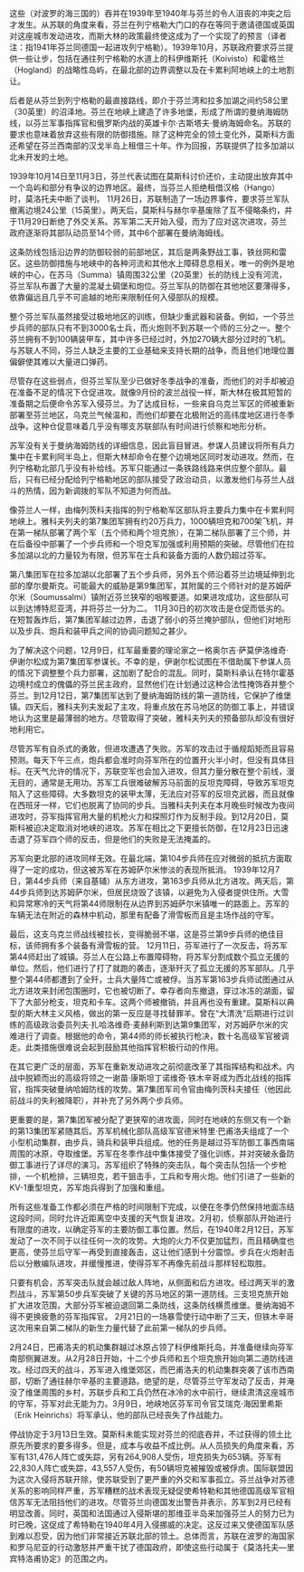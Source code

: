 这些（对波罗的海三国的）吞并在1939年至1940年与芬兰的令人沮丧的冲突之后才发生。从苏联的角度来看，芬兰在列宁格勒大门口的存在等同于邀请德国或英国对这座城市发动进攻，而斯大林的政策最终使这成为了一个实现了的预言（译者注：指1941年芬兰同德国一起进攻列宁格勒）。1939年10月，苏联政府要求芬兰提供一些让步，包括在通往列宁格勒的水道上的科伊维斯托（Koivisto）和霍格兰（Hogland）的战略性岛屿，在最北部的边界调整以及在卡累利阿地峡上的土地割让。

后者是从芬兰到列宁格勒的最直接路线，即介于芬兰湾和拉多加湖之间约58公里（30英里）的沼泽地。芬兰在地峡上建造了许多地堡，形成了所谓的曼纳海姆防线，以芬兰军事指挥官和俄罗斯内战的英雄卡尔·古斯塔夫·曼纳海姆命名。苏联的要求也意味着放弃这些有限的防御措施。除了这种完全的领土变化外，莫斯科方面还希望在芬兰西南部的汉戈半岛上租借三十年。作为回报，苏联提供了拉多加湖以北未开发的土地。

1939年10月14日至11月3日，芬兰代表试图在莫斯科讨价还价，主动提出放弃其中一个岛屿和部分有争议的边界地区。最终，当芬兰人拒绝租借汉格（Hango）时，莫洛托夫中断了谈判。 11月26日，苏联制造了一场边界事件，要求芬兰军队撤离边境24公里（15英里）。两天后，莫斯科与赫尔辛基废除了互不侵略条约，并于11月29日断绝了外交关系。苏军第二天开始入侵，而为了应对这次进攻，芬兰政府逐渐将其部队动员至14个师，其中6个部署在曼纳海姆线。

这条防线包括沿边界的防御较弱的前部地区，其后是两条野战工事，铁丝网和雷区。这些防御措施与地峡中的各种河流和其他水上障碍息息相关。唯一的例外是地峡的中心，在苏马（Summa）镇周围32公里（20英里）长的防线上没有河流，芬兰军队布置了大量的混凝土碉堡和炮位。芬兰军队的防御在其他地区要薄得多，依靠偏远且几乎不可逾越的地形来限制任何入侵部队的规模。

整个芬兰军队虽然接受过极地地区的训练，但缺少重武器和装备。例如，一个芬兰步兵师的部队只有不到3000名士兵，而火炮则不到苏联一个师的三分之一。整个芬兰拥有不到100辆装甲车，其中许多已经过时，外加270辆大部分过时的飞机。与苏联人不同，芬兰人缺乏主要的工业基础来支持长期的战争，而且他们地理位置偏僻使其难以大量进口弹药。

尽管存在这些弱点，但芬兰军队至少已做好冬季战争的准备，而他们的对手却被迫在准备不足的情况下仓促进攻。就像9月份的波兰战役一样，斯大林在极其短暂的准备期之后便命令苏军入侵芬兰。为了达成目标，一些来自乌克兰军区的师被重新部署至芬兰地区，乌克兰气候温和，而他们却要在北极附近的高纬度地区进行冬季战争。这种仓促意味着几乎没有哪支苏联部队有时间进行侦察和地形分析。

苏军没有关于曼纳海姆防线的详细信息，因此盲目冒进。参谋人员建议将所有兵力集中在卡累利阿半岛上，但斯大林却命令在整个边境地区同时发动进攻。然而，在列宁格勒北部几乎没有补给线。苏军只能通过一条铁路线路来供应整个部队。最后，只有已经分配给列宁格勒地区的部队接受了政治动员，以激发他们与芬兰人战斗的热情，因为新调拨的军队不知道为何而战。

像芬兰人一样，由梅列茨科夫指挥的列宁格勒军区部队将主要兵力集中在卡累利阿地峡上。雅科夫列夫的第7集团军拥有约20万兵力，1000辆坦克和700架飞机，并在第一梯队部署了两个军（五个师和两个坦克旅），在第二梯队部署了三个师，并在后备役中部署了一个步兵师和一个坦克军加强或利用预期的突破。尽管他们在拉多加湖以北的力量较为有限，但苏军在士兵和装备方面的人数仍超过芬军。

第八集团军在拉多加湖以北部署了五个步兵师，另外五个师沿着芬兰边境延伸到北部的摩尔曼斯克。可能最大的威胁是第9集团军，其附属的三个师针对的是苏姆萨尔米（Soumussalmi）镇附近芬兰狭窄的咽喉要道。如果进攻成功，这些部队可以到达博特尼亚湾，并将芬兰一分为二。 11月30日的初次攻击是仓促而低劣的。在短暂轰炸后，第7集团军越过边界，击退了弱小的芬兰掩护部队，但他们对地形以及步兵、炮兵和装甲兵之间的协调问题知之甚少。

为了解决这个问题，12月9日，红军最重要的理论家之一格奥尔吉·萨莫伊洛维奇·伊谢尔松成为第7集团军参谋长。不幸的是，伊谢尔松试图在不借助属下参谋人员的情况下调整整个兵力部署，这加剧了配合的混乱。同时，莫斯科承认在特尔霍基边境村成立的傀儡的芬兰民主政府，显然他们在计划通过这种合法性掩饰吞并整个芬兰。到12月12日，第7集团军达到了曼纳海姆防线的第一道防线，它保护了维堡镇。四天后，雅科夫列夫发起了主攻，将重点放在苏马地区的防御工事上，并错误地认为这里是最薄弱的地方。尽管取得了突破，雅科夫列夫的预备部队却没有很好地利用它。

尽管苏军有自杀式的勇敢，但进攻遭遇了失败。苏军的攻击过于循规蹈矩而且容易预测。每天下午三点，炮兵都会准时向芬军所在的位置开火半小时，但没有具体目标。在天气允许的情况下，苏联空军也会加入进攻，但其力量分散在整个前线，漫无目的，通常是无用功。苏军工兵很难破解苏马前面的反坦克障碍，导致苏军坦克陷入了这些障碍。大多数坦克的装甲太薄，无法应对芬军的反坦克武器，而且就像在西班牙一样，它们也脱离了协同的步兵。当雅科夫列夫在本月晚些时候改为夜间进攻时，芬军指挥官用大量的机枪火力和探照灯作为反制手段。到12月20日，莫斯科被迫决定取消对地峡的进攻。苏军在相比之下更擅长防御，在12月23日迅速击退了芬军四个师的反击，但是他们的失败是无法掩盖的。

苏军向更北部的进攻同样无效。在最北端，第104步兵师在应对微弱的抵抗方面取得了一定的成功，但这被苏军在苏姆萨尔米惨淡的表现所抵消。 1939年12月7日，第44步兵师（来自基辅）从东方进攻，第163步兵师从北方进攻。两天后，第44步兵师到达苏姆萨尔米，但居民烧毁了该镇，以避免为入侵者提供住所。大雪和异常寒冷的天气将第44师限制在从边界到苏姆萨尔米镇唯一的路面上。苏军的车辆无法在附近的森林中机动，那里有配备了滑雪板而且是主场作战的守军。

最后，这支乌克兰师战线被拉长，变得脆弱不堪，这是芬兰第9步兵师的绝佳目标，该师拥有多个装备有滑雪板的营。 12月11日，芬军进行了一次反击，将苏军第44师赶出了城镇。芬兰人在公路上布置障碍物，将苏军分割成数个孤立无援的单位。然后，他们进行了打了就跑的袭击，逐渐歼灭了孤立无援的苏军部队。几乎整个第44师都遭到了全歼，士兵大量阵亡或被俘。当苏军第163步兵师试图通过从北方进攻来封闭包围圈时，它也被切断了。幸存者向东撤退，穿过冰冻的湖面，留下了大部分枪支，坦克和卡车。这两个师被撤销，并且再也没有重建。莫斯科以典型的斯大林主义风格，做出的第一反应是寻找替罪羊。曾在“大清洗”后期进行过训练的高级政治委员列夫·扎哈洛维奇·麦赫利斯到达第9集团军，对苏姆萨尔米的灾难进行了调查。根据他的命令，第44师的师长被执行枪决，数十名高级军官被调走。此类措施很难说会起到鼓励其他指挥官积极行动的作用。

在其它更广泛的层面，苏军在重新发动进攻之前彻底改革了其指挥结构和战术。内战中脱颖而出的高级将领之一谢苗·康斯坦丁诺维奇·铁木辛哥成为西北战线的指挥官，指挥突破曼纳哈姆防线的攻势。第7集团军司令官由梅列茨科夫接任（他因此前战斗的失利被降职），并补充了另外两个步兵师。

更重要的是，第7集团军被分配了更狭窄的进攻面，同时在地峡的东侧又有一个新的第13集团军紧随其后。苏军机械化部队高级军官德米特里·巴甫洛夫组成了一个小型机动集群，由步兵，骑兵和装甲兵组成。他的任务是越过芬军防御工事西南端周围的冰原，夺取维堡。苏军在冬季作战中集体接受了强化训练，并对突破永备防御工事进行了详尽的演习。苏军组织了特殊的突击队，每个突击队包括一个步枪排，一个机枪排，三辆坦克，若干狙击手，工兵和专用火炮。他们引进了一些新的KV-1重型坦克，苏军炮兵得到了加强和重组。

所有这些准备工作都必须在严格的时间限制下完成，以便在冬季仍然保持地面冻结这段时间，同时允许近距离空中支援的天气恢复进攻。2月初，侦察部队开始进行有限度的进攻，以确定芬军的主要防御工事位置。然后，在1940年2月12日，苏军发动了一次不同于以往任何一次的攻势。大炮的火力不仅更加猛烈，而且精确度也更高，使芬兰后守军一再受到直接轰击，这让他们感到十分震惊。步兵在火炮射击后以分散编队进攻，并缓慢推进，使得芬军不再像先前战斗那样轻松取胜。

只要有机会，苏军突击队就会越过敌人阵地，从侧面和后方进攻。经过两天半的激烈战斗，苏军第50步兵军突破了关键的苏马地区的第一道防线。三支坦克旅开始扩大进攻范围，大部分芬军被迫退回第二条防线，这条防线横贯维堡。曼纳海姆不得不更换疲惫的芬军指挥官。 2月21日的一场暴雪使行动中断了三天，但铁木辛哥这次用来自第二梯队的新生力量代替了此前第一梯队的步兵师。

2月24日，巴甫洛夫的机动集群越过冰原占领了科伊维斯托岛，并准备继续向芬军南部侧翼进发。从2月28日开始，十二个步兵师和五个坦克旅开始向第二道防线进攻。经过四天的战斗，苏军进入维堡郊区，而巴甫洛夫的机动集群突袭了该市西南部，切断了通往赫尔辛基的主要道路。绝望的是，尽管芬兰守军发动了反击，并淹没了维堡周围的乡村，苏联步兵和工兵仍然在冰冷的水中前行，继续肃清这座城市的守军，芬军对此无能为力。3月9日，地峡地区芬军司令官艾瑞克·海因里希斯（Erik Heinrichs）将军承认，他的部队已经丧失了作战能力。

停战协定于3月13日生效。莫斯科未能实现对芬兰的彻底吞并，不过获得的领土比原先所要求的要多得多。但是，成本与收益不成比例。从人员损失的角度来看，苏军有131,476人阵亡或失踪，另有264,908人受伤，坦克损失为653辆。芬军有22,830人阵亡或失踪，43,557人受伤，有50辆坦克被摧毁或被俘虏。国际联盟因为这次入侵将苏联开除，使苏联受到了更严重的外交和军事孤立。芬兰战争对苏德关系的影响同样严重，苏军糟糕的战术表现无疑促使希特勒和其他德国高级军官相信苏军无法阻挡他们的进攻。尽管芬兰向德国发出警告并表示，苏军到2月已经有明显改善。同时，英国和法国通过入侵斯堪的那维亚半岛来加强芬兰人的努力已为时已晚，这促成了希特勒在1940年4月入侵挪威的决定。这反过来又使德国军队感到难以忍受，因为他们非常接近苏联北部的领土。总体而言，苏联在波罗的海国家和罗马尼亚的行动激怒并严重干扰了德国政府，即使这些行动属于《莫洛托夫—里宾特洛甫协定》的范围之内。